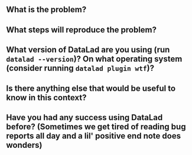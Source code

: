 ## What is the problem?
## What steps will reproduce the problem?
## What version of DataLad are you using (run `datalad --version`)? On what operating system (consider running `datalad plugin wtf`)?
## Is there anything else that would be useful to know in this context?
## Have you had any success using DataLad before? (Sometimes we get tired of reading bug reports all day and a lil' positive end note does wonders)
